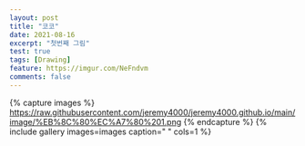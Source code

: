 ```yaml
---
layout: post
title: "코코"
date: 2021-08-16
excerpt: "첫번째 그림"
test: true
tags: [Drawing]
feature: https://imgur.com/NeFndvm
comments: false
---
```



{% capture images %}
https://raw.githubusercontent.com/jeremy4000/jeremy4000.github.io/main/image/%EB%8C%80%EC%A7%80%201.png
{% endcapture %}
{% include gallery images=images caption=" " cols=1 %}
